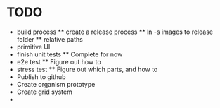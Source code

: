 TODO
====

* build process
** create a release process
** ln -s images to release folder
** relative paths
* primitive UI
* finish unit tests
** Complete for now
* e2e test
** Figure out how to
* stress test
** Figure out which parts, and how to
* Publish to github
* Create organism prototype
* Create grid system
* 
